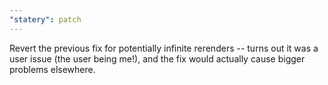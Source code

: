 ```yaml
---
"statery": patch
---
```


Revert the previous fix for potentially infinite rerenders -- turns out it was a user issue (the user being me!), and the fix would actually cause bigger problems elsewhere.
